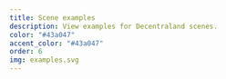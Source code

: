 ```yaml
---
title: Scene examples
description: View examples for Decentraland scenes.
color: "#43a047"
accent_color: "#43a047"
order: 6
img: examples.svg
---
```

